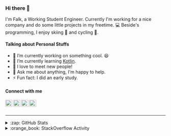 ### Hi there 👋

I'm Falk, a Working Student Engineer. Currently I'm working for a nice company and do some little projects in my freetime. :computer: Beside's programming, I enjoy skiing :ski: and cycling :bicyclist:.

#### Talking about Personal Stuffs

- 🔭 I’m currently working on something cool. :laughing:
- 🌱 I’m currently learning [Kotlin][kotlin].
- 👯 I love to meet new people!
- 💬 Ask me about anything, I'm happy to help.
- ⚡ Fun fact: I did an early study.

#### Connect with me

[<img align="left" alt="LinkedIn" width="22px" src="https://cdn.jsdelivr.net/npm/simple-icons@v3/icons/linkedin.svg" />][linkedin]
[<img align="left" alt="GitHub" width="22px" src="https://cdn.jsdelivr.net/npm/simple-icons@v3/icons/github.svg" />][github]
[<img align="left" alt="GitLab" width="22px" src="https://cdn.jsdelivr.net/npm/simple-icons@v3/icons/gitlab.svg" />][gitlab]
[<img align="left" alt="Stack Overflow" width="22px" src="https://cdn.jsdelivr.net/npm/simple-icons@v3/icons/stackoverflow.svg" />][stackoverflow]

<br />
<br />

---

<details>
  <summary>:zap: GitHub Stats</summary>
  
  [![Flaxel's github stats](https://github-readme-stats.vercel.app/api?username=flaxel&include_all_commits=true)][github]
</details>

<details>
  <summary>:orange_book: StackOverflow Activity</summary>
  
  <!-- STACKOVERFLOW:START -->
- [Answer by flaxel for Git comparing two files](https://stackoverflow.com/questions/65625281/git-comparing-two-files/65626314#65626314)
- [Answer by flaxel for Mono.fromCallable vs Mono.fromSupplier](https://stackoverflow.com/questions/65186813/mono-fromcallable-vs-mono-fromsupplier/65187612#65187612)
- [Answer by flaxel for How do I add these images that provide information about a repository or package in a github repo?](https://stackoverflow.com/questions/64905302/how-do-i-add-these-images-that-provide-information-about-a-repository-or-package/65158145#65158145)
- [Answer by flaxel for gitignore all files except the .json files in all subdirectories of a particular directory](https://stackoverflow.com/questions/65029549/gitignore-all-files-except-the-json-files-in-all-subdirectories-of-a-particular/65029904#65029904)
- [Answer by flaxel for Hadoop installing fails](https://stackoverflow.com/questions/64948405/hadoop-installing-fails/64948830#64948830)
<!-- STACKOVERFLOW:END -->
</details>

[stackoverflow]: https://stackoverflow.com/users/10951752/flaxel
[gitlab]: https://gitlab.com/flaxel
[github]: https://github.com/flaxel
[linkedin]: https://www.linkedin.com/in/falk-p-b457211a0/
[kotlin]: https://kotlinlang.org/
